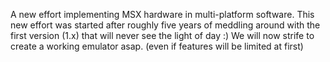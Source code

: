 A new effort implementing MSX hardware in multi-platform software. This new effort was started after roughly five years of meddling around with the first version (1.x) that will never see the light of day :) We will now strife to create a working emulator asap. (even if features will be limited at first)